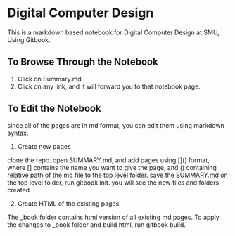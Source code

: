 # Digital Computer Design

This is a markdown based notebook for Digital Computer Design at SMU, Using Gitbook.



## To Browse Through the Notebook

1. Click on Summary.md
2. Click on any link, and it will forward you to that notebook page.

## To Edit the Notebook

since all of the pages are in md format, you can edit them using markdown syntax. 

1. Create new pages

  clone the repo.
  open SUMMARY.md, and add pages using \[\]\(\) format, where [] contains the name you want to give the page, and () containing relative path of the md file to the top level folder.
  save the SUMMARY.md
  on the top level folder, run gitbook init. you will see the new files and folders created.

2. Create HTML of the existing pages.

The \_book folder contains html version of all existing md pages. To apply the changes to \_book folder and build html, run gitbook build. 
